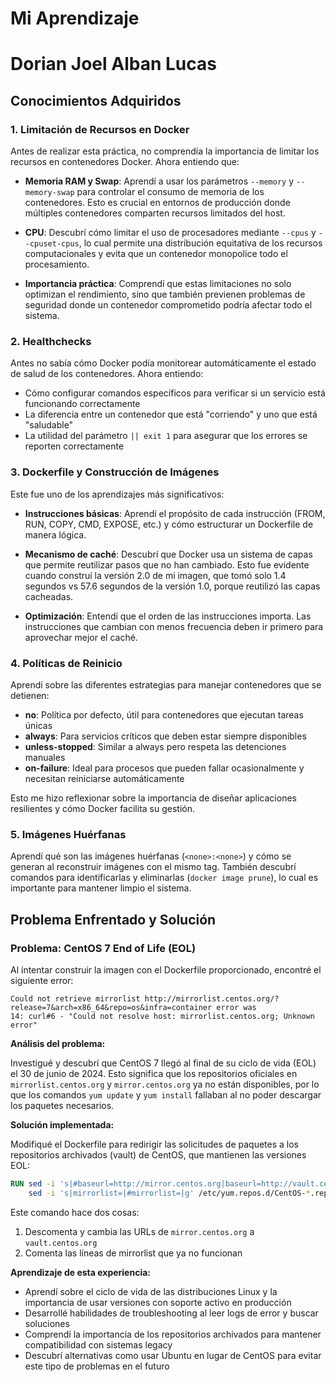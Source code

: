 # Mi Aprendizaje
# Dorian Joel Alban Lucas

## Conocimientos Adquiridos

### 1. Limitación de Recursos en Docker

Antes de realizar esta práctica, no comprendía la importancia de limitar los recursos en contenedores Docker. Ahora entiendo que:

- **Memoria RAM y Swap**: Aprendí a usar los parámetros `--memory` y `--memory-swap` para controlar el consumo de memoria de los contenedores. Esto es crucial en entornos de producción donde múltiples contenedores comparten recursos limitados del host.

- **CPU**: Descubrí cómo limitar el uso de procesadores mediante `--cpus` y `--cpuset-cpus`, lo cual permite una distribución equitativa de los recursos computacionales y evita que un contenedor monopolice todo el procesamiento.

- **Importancia práctica**: Comprendí que estas limitaciones no solo optimizan el rendimiento, sino que también previenen problemas de seguridad donde un contenedor comprometido podría afectar todo el sistema.

### 2. Healthchecks

Antes no sabía cómo Docker podía monitorear automáticamente el estado de salud de los contenedores. Ahora entiendo:

- Cómo configurar comandos específicos para verificar si un servicio está funcionando correctamente
- La diferencia entre un contenedor que está "corriendo" y uno que está "saludable"
- La utilidad del parámetro `|| exit 1` para asegurar que los errores se reporten correctamente

### 3. Dockerfile y Construcción de Imágenes

Este fue uno de los aprendizajes más significativos:

- **Instrucciones básicas**: Aprendí el propósito de cada instrucción (FROM, RUN, COPY, CMD, EXPOSE, etc.) y cómo estructurar un Dockerfile de manera lógica.

- **Mecanismo de caché**: Descubrí que Docker usa un sistema de capas que permite reutilizar pasos que no han cambiado. Esto fue evidente cuando construí la versión 2.0 de mi imagen, que tomó solo 1.4 segundos vs 57.6 segundos de la versión 1.0, porque reutilizó las capas cacheadas.

- **Optimización**: Entendí que el orden de las instrucciones importa. Las instrucciones que cambian con menos frecuencia deben ir primero para aprovechar mejor el caché.

### 4. Políticas de Reinicio

Aprendí sobre las diferentes estrategias para manejar contenedores que se detienen:

- **no**: Política por defecto, útil para contenedores que ejecutan tareas únicas
- **always**: Para servicios críticos que deben estar siempre disponibles
- **unless-stopped**: Similar a always pero respeta las detenciones manuales
- **on-failure**: Ideal para procesos que pueden fallar ocasionalmente y necesitan reiniciarse automáticamente

Esto me hizo reflexionar sobre la importancia de diseñar aplicaciones resilientes y cómo Docker facilita su gestión.

### 5. Imágenes Huérfanas

Aprendí qué son las imágenes huérfanas (`<none>:<none>`) y cómo se generan al reconstruir imágenes con el mismo tag. También descubrí comandos para identificarlas y eliminarlas (`docker image prune`), lo cual es importante para mantener limpio el sistema.

## Problema Enfrentado y Solución

### Problema: CentOS 7 End of Life (EOL)

Al intentar construir la imagen con el Dockerfile proporcionado, encontré el siguiente error:

```
Could not retrieve mirrorlist http://mirrorlist.centos.org/?release=7&arch=x86_64&repo=os&infra=container error was
14: curl#6 - "Could not resolve host: mirrorlist.centos.org; Unknown error"
```

**Análisis del problema:**

Investigué y descubrí que CentOS 7 llegó al final de su ciclo de vida (EOL) el 30 de junio de 2024. Esto significa que los repositorios oficiales en `mirrorlist.centos.org` y `mirror.centos.org` ya no están disponibles, por lo que los comandos `yum update` y `yum install` fallaban al no poder descargar los paquetes necesarios.

**Solución implementada:**

Modifiqué el Dockerfile para redirigir las solicitudes de paquetes a los repositorios archivados (vault) de CentOS, que mantienen las versiones EOL:

```dockerfile
RUN sed -i 's|#baseurl=http://mirror.centos.org|baseurl=http://vault.centos.org|g' /etc/yum.repos.d/CentOS-*.repo && \
    sed -i 's|mirrorlist=|#mirrorlist=|g' /etc/yum.repos.d/CentOS-*.repo
```

Este comando hace dos cosas:
1. Descomenta y cambia las URLs de `mirror.centos.org` a `vault.centos.org`
2. Comenta las líneas de mirrorlist que ya no funcionan

**Aprendizaje de esta experiencia:**

- Aprendí sobre el ciclo de vida de las distribuciones Linux y la importancia de usar versiones con soporte activo en producción
- Desarrollé habilidades de troubleshooting al leer logs de error y buscar soluciones
- Comprendí la importancia de los repositorios archivados para mantener compatibilidad con sistemas legacy
- Descubrí alternativas como usar Ubuntu en lugar de CentOS para evitar este tipo de problemas en el futuro

